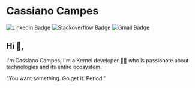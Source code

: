 # Cassiano Campes
[![Linkedin Badge](https://img.shields.io/badge/-cassianocampes-blue?style=flat-square&logo=Linkedin&logoColor=white&link=https://www.linkedin.com/in/cassianocampes/)](https://www.linkedin.com/in/cassianocampes/)
[![Stackoverflow Badge](https://img.shields.io/badge/-Stackoverflow-4CA143?style=flat-square&logo=Stackoverflow&logoColor=white&link=https://stackoverflow.com/users/2031180/campescassiano)](https://stackoverflow.com/users/2031180/campescassiano)
[![Gmail Badge](https://img.shields.io/badge/-cassianocampes@gmail.com-c14438?style=flat-square&logo=Gmail&logoColor=white&link=mailto:cassianocampes@gmail.com)](mailto:cassianocampes@gmail.com)

## Hi 👋, 
I'm Cassiano Campes, I'm a Kernel developer 👨‍💻 who is passionate about technologies and its entire ecosystem. 

"You want something. Go get it. Period." 
